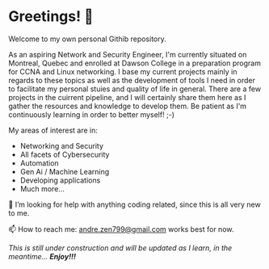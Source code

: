 # Greetings! 👋

Welcome to my own personal Githib repository. 

As an aspiring Network and Security Engineer, I'm currently situated on Montreal, Quebec and enrolled at Dawson College in a preparation program for CCNA and Linux networking. I base my current projects mainly in regards to these topics as well as the development of tools I need in order to facilitate my personal stuies and quality of life in general. There are a few projects in the cuirrent pipeline, and I will certainly share them here as I gather the resources and knowledge to develop them. Be patient as I'm continuously learning in order to better myself! ;-)

My areas of interest are in:

- Networking and Security 
- All facets of Cybersecurity
- Automation
- Gen Ai / Machine Learning
- Developing applications
- Much more...

🤔 I’m looking for help with anything coding related, since this is all very new to me. 

📫 How to reach me: andre.zen799@gmail.com works best for now.

*This is still under construction and will be updated as I learn, in the meantime... **Enjoy!!!*** 
